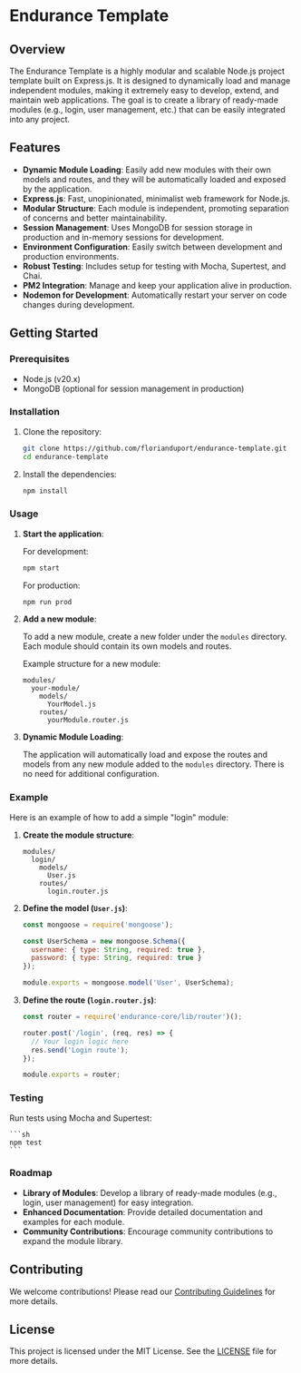 # Endurance Template

## Overview

The Endurance Template is a highly modular and scalable Node.js project template built on Express.js. It is designed to dynamically load and manage independent modules, making it extremely easy to develop, extend, and maintain web applications. The goal is to create a library of ready-made modules (e.g., login, user management, etc.) that can be easily integrated into any project.

## Features

- **Dynamic Module Loading**: Easily add new modules with their own models and routes, and they will be automatically loaded and exposed by the application.
- **Express.js**: Fast, unopinionated, minimalist web framework for Node.js.
- **Modular Structure**: Each module is independent, promoting separation of concerns and better maintainability.
- **Session Management**: Uses MongoDB for session storage in production and in-memory sessions for development.
- **Environment Configuration**: Easily switch between development and production environments.
- **Robust Testing**: Includes setup for testing with Mocha, Supertest, and Chai.
- **PM2 Integration**: Manage and keep your application alive in production.
- **Nodemon for Development**: Automatically restart your server on code changes during development.

## Getting Started

### Prerequisites

- Node.js (v20.x)
- MongoDB (optional for session management in production)

### Installation

1. Clone the repository:

    ```sh
    git clone https://github.com/florianduport/endurance-template.git
    cd endurance-template
    ```

2. Install the dependencies:

    ```sh
    npm install
    ```

### Usage

1. **Start the application**:

    For development:

    ```sh
    npm start
    ```

    For production:

    ```sh
    npm run prod
    ```

2. **Add a new module**:

    To add a new module, create a new folder under the `modules` directory. Each module should contain its own models and routes.

    Example structure for a new module:

    ```
    modules/
      your-module/
        models/
          YourModel.js
        routes/
          yourModule.router.js
    ```

3. **Dynamic Module Loading**:

    The application will automatically load and expose the routes and models from any new module added to the `modules` directory. There is no need for additional configuration.

### Example

Here is an example of how to add a simple "login" module:

1. **Create the module structure**:

    ```
    modules/
      login/
        models/
          User.js
        routes/
          login.router.js
    ```

2. **Define the model (`User.js`)**:

    ```javascript
    const mongoose = require('mongoose');

    const UserSchema = new mongoose.Schema({
      username: { type: String, required: true },
      password: { type: String, required: true }
    });

    module.exports = mongoose.model('User', UserSchema);
    ```

3. **Define the route (`login.router.js`)**:

    ```javascript
    const router = require('endurance-core/lib/router')();

    router.post('/login', (req, res) => {
      // Your login logic here
      res.send('Login route');
    });

    module.exports = router;
    ```

### Testing

Run tests using Mocha and Supertest:

    ```sh
    npm test
    ```

### Roadmap

- **Library of Modules**: Develop a library of ready-made modules (e.g., login, user management) for easy integration.
- **Enhanced Documentation**: Provide detailed documentation and examples for each module.
- **Community Contributions**: Encourage community contributions to expand the module library.

## Contributing

We welcome contributions! Please read our [Contributing Guidelines](CONTRIBUTING.md) for more details.

## License

This project is licensed under the MIT License. See the [LICENSE](LICENSE) file for more details.
